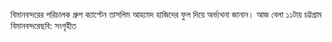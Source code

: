 বিমানবন্দরের পরিচালক গ্রুপ ক্যাপ্টেন তাসলিম আহমেদ হাজিদের ফুল দিয়ে অর্ভ্যথনা জানান। আজ বেলা ১১টায় চট্টগ্রাম বিমানবন্দরে<span class="custom-gallery-image _3bj2K SZnJd">ছবি: সংগৃহীত</span>
